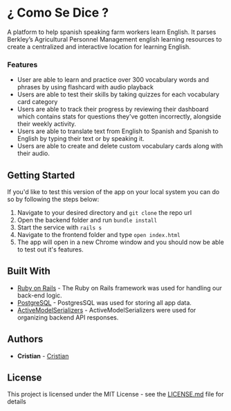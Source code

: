 # ¿ Como Se Dice ?

A platform to help spanish speaking farm workers learn English. It parses Berkley’s Agricultural Personnel Management english learning resources to create a centralized and interactive location for learning English.

<!-- ![The landing page for Neighbor's Kitchen](https://i.imgur.com/MwODixc.png )
 &nbsp;&nbsp;&nbsp;&nbsp;&nbsp;&nbsp;&nbsp;&nbsp;<img src="https://i.imgur.com/Es8gs8S.png" alt="neighbor's kitchen menu" width="350"/>  <img src="https://i.imgur.com/yVgHeUH.png" alt="neighbor's kitchen menu" width="350" /> -->

### Features

- User are able to learn and practice over 300 vocabulary words and phrases by using flashcard with audio playback
- Users are able to test their skills by taking quizzes for each vocabulary card category
- Users are able to track their progress by reviewing their dashboard which contains stats for
  questions they've gotten incorrectly, alongside their weekly activity.
- Users are able to translate text from English to Spanish and Spanish to English by typing their text or by speaking it.
- Users are able to create and delete custom vocabulary cards along with their audio.

## Getting Started

If you'd like to test this version of the app on your local system you can do so by following the steps below:

1. Navigate to your desired directory and `git clone` the repo url
2. Open the backend folder and run `bundle install`
3. Start the service with `rails s`
4. Navigate to the frontend folder and type `open index.html`
5. The app will open in a new Chrome window and you should now be able to test out it's features.

## Built With

<!-- * [Faker](https://github.com/faker-ruby/faker) - The faker gem was used for seeding data.
* [BootStrap](https://getbootstrap.com/docs/4.0/getting-started/introduction/) - Bootstrap and custom CSS were used for styling. -->

- [Ruby on Rails](https://rubyonrails.org/) - The Ruby on Rails framework was used for handling our back-end logic.
- [PostgreSQL](https://www.postgresql.org/) - PostgresSQL was used for storing all app data.
- [ActiveModelSerializers](https://github.com/rails-api/active_model_serializers) - ActiveModelSerializers were used for organizing backend API responses.

## Authors

- **Cristian** - [Cristian](https://github.com/ccedacero)

## License

This project is licensed under the MIT License - see the [LICENSE.md](LICENSE.md) file for details
